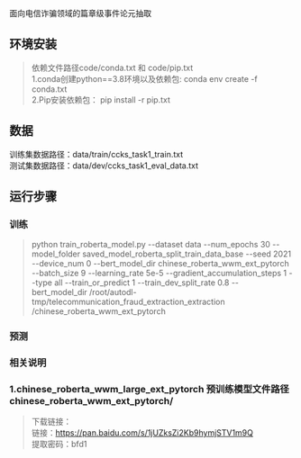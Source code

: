 
面向电信诈骗领域的篇章级事件论元抽取

## 环境安装
> 依赖文件路径code/conda.txt  和  code/pip.txt <br/>
> 1.conda创建python==3.8环境以及依赖包:  conda env create -f conda.txt <br/>
> 2.Pip安装依赖包： pip install -r pip.txt <br/>


## 数据
训练集数据路径：data/train/ccks_task1_train.txt <br/>
测试集数据路径：data/dev/ccks_task1_eval_data.txt <br/>

## 运行步骤
### 训练
> python train_roberta_model.py  --dataset data --num_epochs 30 --model_folder saved_model_roberta_split_train_data_base --seed 2021 --device_num 0 --bert_model_dir chinese_roberta_wwm_ext_pytorch --batch_size 9 --learning_rate 5e-5 --gradient_accumulation_steps 1 --type all --train_or_predict 1 --train_dev_split_rate 0.8 --bert_model_dir /root/autodl-tmp/telecommunication_fraud_extraction_extraction /chinese_roberta_wwm_ext_pytorch
### 预测
> 
### 相关说明
### 1.chinese_roberta_wwm_large_ext_pytorch 预训练模型文件路径 chinese_roberta_wwm_ext_pytorch/
> 下载链接： <br/>
链接：https://pan.baidu.com/s/1jUZksZi2Kb9hymjSTV1m9Q  <br/>
提取密码：bfd1 <br/>
